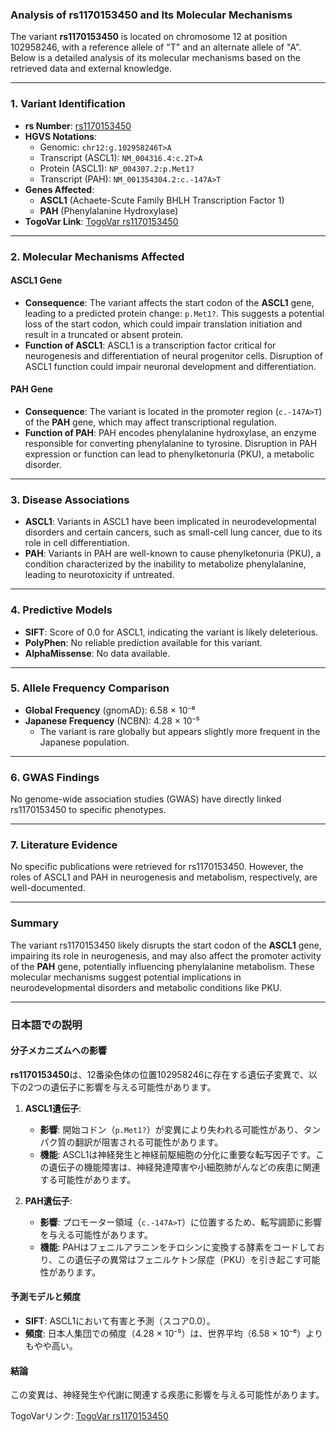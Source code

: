 ### Analysis of rs1170153450 and Its Molecular Mechanisms
The variant **rs1170153450** is located on chromosome 12 at position 102958246, with a reference allele of "T" and an alternate allele of "A". Below is a detailed analysis of its molecular mechanisms based on the retrieved data and external knowledge.

---

### 1. **Variant Identification**
- **rs Number**: [rs1170153450](https://identifiers.org/dbsnp/rs1170153450)
- **HGVS Notations**:
  - Genomic: `chr12:g.102958246T>A`
  - Transcript (ASCL1): `NM_004316.4:c.2T>A`
  - Protein (ASCL1): `NP_004307.2:p.Met1?`
  - Transcript (PAH): `NM_001354304.2:c.-147A>T`
- **Genes Affected**: 
  - **ASCL1** (Achaete-Scute Family BHLH Transcription Factor 1)
  - **PAH** (Phenylalanine Hydroxylase)
- **TogoVar Link**: [TogoVar rs1170153450](https://togovar.org/variant/tgv380877758)

---

### 2. **Molecular Mechanisms Affected**
#### **ASCL1 Gene**
- **Consequence**: The variant affects the start codon of the **ASCL1** gene, leading to a predicted protein change: `p.Met1?`. This suggests a potential loss of the start codon, which could impair translation initiation and result in a truncated or absent protein.
- **Function of ASCL1**: ASCL1 is a transcription factor critical for neurogenesis and differentiation of neural progenitor cells. Disruption of ASCL1 function could impair neuronal development and differentiation.

#### **PAH Gene**
- **Consequence**: The variant is located in the promoter region (`c.-147A>T`) of the **PAH** gene, which may affect transcriptional regulation.
- **Function of PAH**: PAH encodes phenylalanine hydroxylase, an enzyme responsible for converting phenylalanine to tyrosine. Disruption in PAH expression or function can lead to phenylketonuria (PKU), a metabolic disorder.

---

### 3. **Disease Associations**
- **ASCL1**: Variants in ASCL1 have been implicated in neurodevelopmental disorders and certain cancers, such as small-cell lung cancer, due to its role in cell differentiation.
- **PAH**: Variants in PAH are well-known to cause phenylketonuria (PKU), a condition characterized by the inability to metabolize phenylalanine, leading to neurotoxicity if untreated.

---

### 4. **Predictive Models**
- **SIFT**: Score of 0.0 for ASCL1, indicating the variant is likely deleterious.
- **PolyPhen**: No reliable prediction available for this variant.
- **AlphaMissense**: No data available.

---

### 5. **Allele Frequency Comparison**
- **Global Frequency** (gnomAD): 6.58 × 10⁻⁶
- **Japanese Frequency** (NCBN): 4.28 × 10⁻⁵
  - The variant is rare globally but appears slightly more frequent in the Japanese population.

---

### 6. **GWAS Findings**
No genome-wide association studies (GWAS) have directly linked rs1170153450 to specific phenotypes.

---

### 7. **Literature Evidence**
No specific publications were retrieved for rs1170153450. However, the roles of ASCL1 and PAH in neurogenesis and metabolism, respectively, are well-documented.

---

### Summary
The variant rs1170153450 likely disrupts the start codon of the **ASCL1** gene, impairing its role in neurogenesis, and may also affect the promoter activity of the **PAH** gene, potentially influencing phenylalanine metabolism. These molecular mechanisms suggest potential implications in neurodevelopmental disorders and metabolic conditions like PKU.

---

### 日本語での説明
#### 分子メカニズムへの影響
**rs1170153450**は、12番染色体の位置102958246に存在する遺伝子変異で、以下の2つの遺伝子に影響を与える可能性があります。

1. **ASCL1遺伝子**:
   - **影響**: 開始コドン（`p.Met1?`）が変異により失われる可能性があり、タンパク質の翻訳が阻害される可能性があります。
   - **機能**: ASCL1は神経発生と神経前駆細胞の分化に重要な転写因子です。この遺伝子の機能障害は、神経発達障害や小細胞肺がんなどの疾患に関連する可能性があります。

2. **PAH遺伝子**:
   - **影響**: プロモーター領域（`c.-147A>T`）に位置するため、転写調節に影響を与える可能性があります。
   - **機能**: PAHはフェニルアラニンをチロシンに変換する酵素をコードしており、この遺伝子の異常はフェニルケトン尿症（PKU）を引き起こす可能性があります。

#### 予測モデルと頻度
- **SIFT**: ASCL1において有害と予測（スコア0.0）。
- **頻度**: 日本人集団での頻度（4.28 × 10⁻⁵）は、世界平均（6.58 × 10⁻⁶）よりもやや高い。

#### 結論
この変異は、神経発生や代謝に関連する疾患に影響を与える可能性があります。

TogoVarリンク: [TogoVar rs1170153450](https://togovar.org/variant/tgv380877758)
